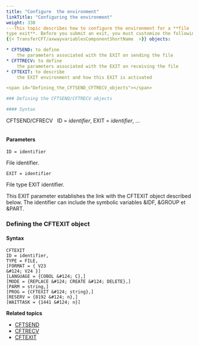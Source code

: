 ```yaml
---
title: "Configure  the environment"
linkTitle: "Configuring the environment"
weight: 330
---This topic describes how to configure the environment for a **file
type exit**. Before you submit an exit, you must customize the following
{{< TransferCFT/axwayvariablesComponentShortName  >}} objects:

* CFTSEND: to define
    the parameters associated with the EXIT on sending the file
* CFTTRECV: to define
    the parameters associated with the EXIT on receiving the file
* CFTEXIT: to describe
    the EXIT environment and how this EXIT is activated

<span id="Defining_the_CFTSEND_CFTRECV_objects"></span>

### Defining the CFTSEND/CFTRECV objects

#### Syntax

```
CFTSEND/CFRECV  
ID = *identifier*,
EXIT = *identifier*,
...
```

```

#### Parameters

`ID = identifier`

File identifier.

`EXIT = identifier`

File type EXIT identifier.

This EXIT parameter establishes the link with the CFTEXIT object described
below. The identifier can include the symbolic variables &IDF, &GROUP
et &PART.

<span id="Defining_the_CFTEXIT_object"></span>

### Defining the CFTEXIT object

#### Syntax

```
CFTEXIT 
ID = identifier,
TYPE = FILE,
[FORMAT = { V23
&#124; V24 }]
[LANGUAGE = {COBOL &#124; C},]
[MODE = {REPLACE &#124; CREATE &#124; DELETE},]
[PARM = string,]
[PROG = {CFTEXIT &#124; string},]
[RESERV = {8192 &#124; n},]
[WAITTASK = {1441 &#124; n}]
```

****Related topics****

* [CFTSEND](../../../../concepts/cft_configuration_concepts_start_here/default_send_template_concepts)
* [CFTRECV](../../../../concepts/cft_configuration_concepts_start_here/default_receive_template_concepts)
* [CFTEXIT](../../../../c_intro_userinterfaces/web_copilot_ui/flow_def_intro/cftexit)
